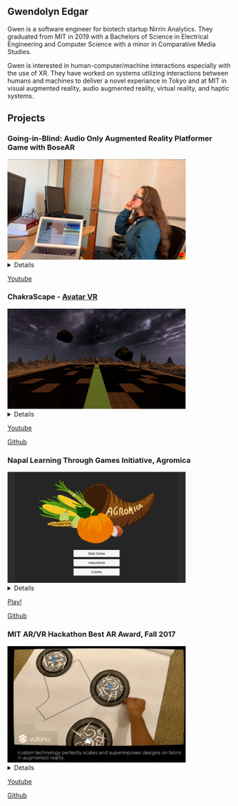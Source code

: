 ## Gwendolyn Edgar

Gwen is a software engineer for biotech startup Nirrin Analytics. They graduated from MIT in 2019 with a Bachelors of Science in Electrical Engineering and Computer Science with a minor in Comparative Media Studies. 

Gwen is interested in human-computer/machine interactions especially with the use of XR. They have worked on systems utilizing interactions between humans and machines to deliver a novel experiance in Tokyo and at MIT in visual augmented reality, audio augmented reality, virtual reality, and haptic systems. 


## Projects

### Going-in-Blind: Audio Only Augmented Reality Platformer Game with BoseAR
<img src="images/ar.png" alt="ar" width="400"/>
<details>
In this project, we explored a new kind of game: a “blind platformer.” Using the spatial sound capabilities of Unity in conjunction with Bose Frames, we designed a game where the player uses their ears to navigate. Our first goal was to determine if this was even possible. Then, once we had that, we wanted to make the experience fun, and not frustrating. To that end, we found three guidelines to follow when designing a game meant to be played and navigated with audio only:
(i) offer the player one audio target at a time, (ii) always have a linear path to follow, and (iii) give clear and immediate feedback. 
This project was built by me and another person, and we were both involved in all aspects of designing and implementation.
</details>

[Youtube](https://www.youtube.com/watch?v=XnTTtl0vi3g)


### ChakraScape - [Avatar VR](#avatar)
<img src="images/avatar.png" alt="avatar" width="400"/>
<details>
  Inspired by the popular show Avatar, as part of my class CMS.339, my team developped a virtual reality game. In the game, you solve puzzles using different bending techniques, like the show (e.g. fire bending). My main role in the project was the interface the user experianced. How did they interact in the world? How could we make the experiance feel natural? How could we make each motion unique and capture the essence of different elements - flow for water, force for fire, rotation for air, and lines for earth. While I helped design the puzzles, the majority of my time was focused on getting manipulations from the oculus controllers and finding what data we needed to look for to read each interaction. 
   </details>
   
 [Youtube](https://www.youtube.com/watch?v=A2SIj2BIOAo)
 
 [Github](https://github.com/jimmyz42/avatar-puzzles)

### Napal Learning Through Games Initiative, Agromica
<img src="images/agromica.png" alt="agromica" width="400"/>
<details>
In one of my classes at MIT, I worked in a team to build a market understanding game designed for use in classrooms as supplemental material for middle school students. My team developed a farm game, where players grow and harvest crops to meet successive quotas. They can also buy and sell crops on an in-game marketplace and borrow money from a bank. Interacting with the marketplace and bank is required to complete some levels. We all spent a lot of time designing the game at the start of the project based on middle school finance and economics lessons from Nepal. I primarily worked on the backend when developing this game, focusing on the general framework, modular pieces and expansion of the game. After the class ended, we gave our work to MIT-Nepal to be further developed and released as an educational game in classrooms. 
    </details>
    
 [Play!](https://darbopp.github.io/)
 
 [Github](https://github.com/Mach131/CMS611-S19Final)

### MIT AR/VR Hackathon Best AR Award, Fall 2017
<img src="images/cosplayAR.png" alt="cosplayAR" width="400"/>
<details>
 Humans have been making clothing the same way since 1860 using inflexible tissue paper designs. These designs assume a dedicated space that will not be disturbed by animals or other people. Our application scales and superimposes clothing patterns on fabric given user input, greately simplifying making clothes and creating a much smoother experiance. Through this app, we hope to decrease the barrier of creating clothes at home. 
 </details>
 
 [Youtube](https://www.youtube.com/watch?v=9dUAmJhmx0w) 
 
 [Github](https://github.com/Reality-Virtually-Hackathon/CosplayAR)



